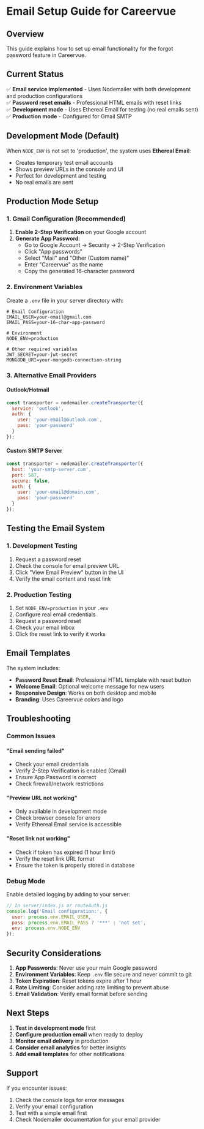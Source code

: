 # Email Setup Guide for Careervue

## Overview
This guide explains how to set up email functionality for the forgot password feature in Careervue.

## Current Status
✅ **Email service implemented** - Uses Nodemailer with both development and production configurations  
✅ **Password reset emails** - Professional HTML emails with reset links  
✅ **Development mode** - Uses Ethereal Email for testing (no real emails sent)  
✅ **Production mode** - Configured for Gmail SMTP  

## Development Mode (Default)
When `NODE_ENV` is not set to 'production', the system uses **Ethereal Email**:
- Creates temporary test email accounts
- Shows preview URLs in the console and UI
- Perfect for development and testing
- No real emails are sent

## Production Mode Setup

### 1. Gmail Configuration (Recommended)
1. **Enable 2-Step Verification** on your Google account
2. **Generate App Password**:
   - Go to Google Account → Security → 2-Step Verification
   - Click "App passwords"
   - Select "Mail" and "Other (Custom name)"
   - Enter "Careervue" as the name
   - Copy the generated 16-character password

### 2. Environment Variables
Create a `.env` file in your server directory with:

```env
# Email Configuration
EMAIL_USER=your-email@gmail.com
EMAIL_PASS=your-16-char-app-password

# Environment
NODE_ENV=production

# Other required variables
JWT_SECRET=your-jwt-secret
MONGODB_URI=your-mongodb-connection-string
```

### 3. Alternative Email Providers

#### Outlook/Hotmail
```javascript
const transporter = nodemailer.createTransporter({
  service: 'outlook',
  auth: {
    user: 'your-email@outlook.com',
    pass: 'your-password'
  }
});
```

#### Custom SMTP Server
```javascript
const transporter = nodemailer.createTransporter({
  host: 'your-smtp-server.com',
  port: 587,
  secure: false,
  auth: {
    user: 'your-email@domain.com',
    pass: 'your-password'
  }
});
```

## Testing the Email System

### 1. Development Testing
1. Request a password reset
2. Check the console for email preview URL
3. Click "View Email Preview" button in the UI
4. Verify the email content and reset link

### 2. Production Testing
1. Set `NODE_ENV=production` in your `.env`
2. Configure real email credentials
3. Request a password reset
4. Check your email inbox
5. Click the reset link to verify it works

## Email Templates

The system includes:
- **Password Reset Email**: Professional HTML template with reset button
- **Welcome Email**: Optional welcome message for new users
- **Responsive Design**: Works on both desktop and mobile
- **Branding**: Uses Careervue colors and logo

## Troubleshooting

### Common Issues

#### "Email sending failed"
- Check your email credentials
- Verify 2-Step Verification is enabled (Gmail)
- Ensure App Password is correct
- Check firewall/network restrictions

#### "Preview URL not working"
- Only available in development mode
- Check browser console for errors
- Verify Ethereal Email service is accessible

#### "Reset link not working"
- Check if token has expired (1 hour limit)
- Verify the reset link URL format
- Ensure the token is properly stored in database

### Debug Mode
Enable detailed logging by adding to your server:

```javascript
// In server/index.js or routeAuth.js
console.log('Email configuration:', {
  user: process.env.EMAIL_USER,
  pass: process.env.EMAIL_PASS ? '***' : 'not set',
  env: process.env.NODE_ENV
});
```

## Security Considerations

1. **App Passwords**: Never use your main Google password
2. **Environment Variables**: Keep `.env` file secure and never commit to git
3. **Token Expiration**: Reset tokens expire after 1 hour
4. **Rate Limiting**: Consider adding rate limiting to prevent abuse
5. **Email Validation**: Verify email format before sending

## Next Steps

1. **Test in development mode** first
2. **Configure production email** when ready to deploy
3. **Monitor email delivery** in production
4. **Consider email analytics** for better insights
5. **Add email templates** for other notifications

## Support

If you encounter issues:
1. Check the console logs for error messages
2. Verify your email configuration
3. Test with a simple email first
4. Check Nodemailer documentation for your email provider 
